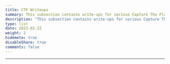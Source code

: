 ```yaml
---
title: CTF Writeups
summary: This subsection contains write-ups for various Capture The Flag (CTF) events.
description: "This subsection contains write-ups for various Capture The Flag (CTF) events."
type: list
date: 2023-02-22
weight: 2
hidemeta: true
disableShare: true
comments: false
---
```


---
